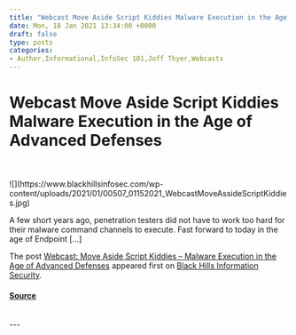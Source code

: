 ```yaml
---
title: "Webcast Move Aside Script Kiddies Malware Execution in the Age of Advanced Defenses"
date: Mon, 18 Jan 2021 13:34:00 +0000
draft: false
type: posts
categories: 
- Author,Informational,InfoSec 101,Joff Thyer,Webcasts
---
```

# Webcast Move Aside Script Kiddies Malware Execution in the Age of Advanced Defenses

<br/>

<br/>
![](https://www.blackhillsinfosec.com/wp-content/uploads/2021/01/00507_01152021_WebcastMoveAssideScriptKiddies.jpg)

A few short years ago, penetration testers did not have to work too hard for their malware command channels to execute. Fast forward to today in the age of Endpoint \[…\]

The post [Webcast: Move Aside Script Kiddies – Malware Execution in the Age of Advanced Defenses](https://www.blackhillsinfosec.com/webcast-move-aside-script-kiddies-malware-execution-in-the-age-of-advanced-defenses/) appeared first on [Black Hills Information Security](https://www.blackhillsinfosec.com).

#### [Source](https://www.blackhillsinfosec.com/webcast-move-aside-script-kiddies-malware-execution-in-the-age-of-advanced-defenses/)

<br/>
---
